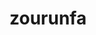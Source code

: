 # zourunfa



<!-- ![img](https://github-readme-stats.vercel.app/api?username=zourunfa&show_icons=true&theme=radical) -->
